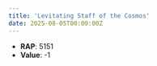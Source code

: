 ```yaml
---
title: 'Levitating Staff of the Cosmos'
date: 2025-08-05T00:00:00Z
---
```

- **RAP**: 5151
- **Value**: -1
